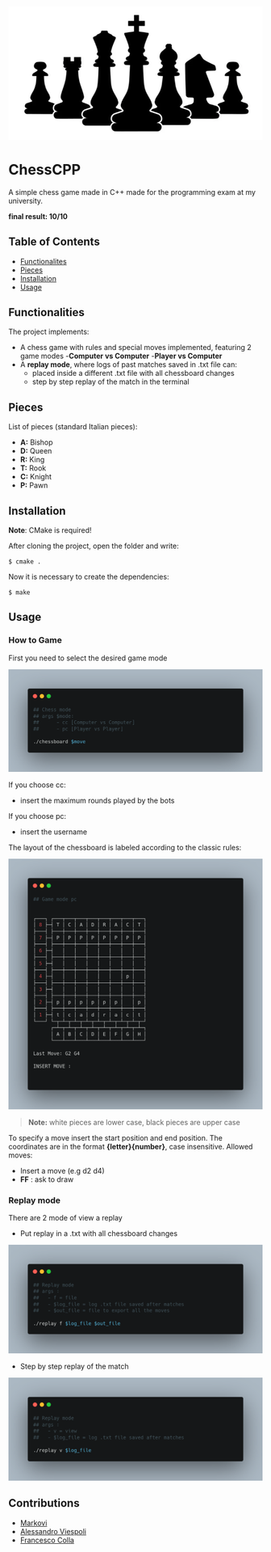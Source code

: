 <p align="center">
	<img src="docs/images/preview.png">
</p>


# ChessCPP
A simple chess game made in C++ made for the programming exam at my university. 

**final result: 10/10**

## Table of Contents
- [Functionalites](#functionalities)
- [Pieces](#pieces)
- [Installation](#installation)
- [Usage](#usage)


## Functionalities
The project implements:
- A chess game with rules and special moves implemented, featuring 2 game modes
        -**Computer vs Computer**
        -**Player vs Computer**
- A **replay mode**, where logs of past matches saved in .txt file can: 
	- placed inside a different .txt file with all chessboard changes
	- step by step replay of the match in the terminal

## Pieces
List of pieces (standard Italian pieces):
- **A:** Bishop
- **D:** Queen
- **R:** King
- **T:** Rook
- **C:** Knight
- **P:** Pawn


## Installation
**Note**: CMake is required!

After cloning the project, open the folder and write:
```shell 
$ cmake . 
```
Now it is necessary to create the dependencies: 
```shell 
$ make 
```

## Usage
### How to Game
First you need to select the desired game mode
<p align="center">
	<img src="docs/images/howtogame.png">
</p>

If you choose cc:
- insert the maximum rounds played by the bots
  
If you choose pc:
- insert the username

The layout of the chessboard is labeled according to the classic rules:
<p align="center">
	<img src="docs/images/chesspreview.png">
</p>


>**Note:** white pieces are lower case, black pieces are upper case

To specify a move insert the start position and end position. 
The coordinates are in the format **{letter}{number}**, case insensitive.
Allowed moves:
- Insert a move (e.g d2 d4)
- **FF** : ask to draw

### Replay mode
There are 2 mode of view a replay
- Put replay in a .txt with all chessboard changes
<p align="center">
	<img src="docs/images/replayf.png">
</p>

- Step by step replay of the match
<p align="center">
	<img src="docs/images/replayv.png">
</p>

## Contributions
- [Markovi](https://github.com/Markovii00)
- [Alessandro Viespoli](https://github.com/zincalex)
- [Francesco Colla](https://github.com/thelion154)




